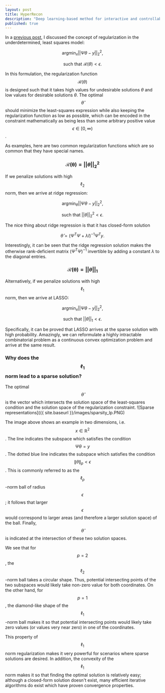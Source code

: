 ```yaml
---
layout: post
title: HyperRecon
description: "Deep learning-based method for interactive and controllable image reconstruction using hypernetworks."
published: true
---
```


In a [previous post](https://alanqrwang.github.io/posts-underdetermined-systems-and-regularization/), I discussed the concept of regularization in the underdetermined, least squares model:

$$
\text{arg}\min_x ||\Psi \theta - y||_2^2,
$$

$$
\text{such that   } \mathcal{R}(\theta) < \epsilon.
$$

In this formulation, the regularization function $$\mathcal{R}(\theta)$$ is designed such that it takes high values for undesirable solutions $\theta$ and low values for desirable solutions $\theta$. The optimal $$\hat{\theta}$$ should minimize the least-squares expression while also keeping the regularization function as low as possible, which can be encoded in the constraint mathematically as being less than some arbitrary positive value $$\epsilon \in [0, \infty)$$. 

As examples, here are two common regularization functions which are so common that they have special names.

### $$\mathcal{R(\theta)} = ||\theta||_2^2$$
If we penalize solutions with high $$\ell_2$$ norm, then we arrive at ridge regression:

$$
\text{arg}\min_\theta ||\Psi \theta - y||_2^2,
$$

$$
\text{such that   } ||\theta||_2^2 < \epsilon.
$$

The nice thing about ridge regression is that it has closed-form solution

$$
\hat{\theta} = (\Psi^T\Psi + \lambda I)^{-1}\Psi^Ty.
$$

Interestingly, it can be seen that the ridge regression solution makes the otherwise rank-deficient matrix $(\Psi^T \Psi)^{-1}$ invertible by adding a constant $\lambda$ to the diagonal entries.

### $$\mathcal{R(\theta)} = ||\theta||_1$$
Alternatively, if we penalize solutions with high $$\ell_1$$ norm, then we arrive at LASSO:

$$
\text{arg}\min_x ||\Psi \theta-y||_2^2,
$$

$$
\text{such that   } ||\theta||_1 < \epsilon.
$$

Specifically, it can be proved that LASSO arrives at the sparse solution with high probability. Amazingly, we can reformulate a highly intractable combinatorial problem as a continuous convex optimization problem and arrive at the same result.

### Why does the $$\ell_1$$ norm lead to a sparse solution? 
The optimal $$\hat{\theta}$$ is the vector which intersects the solution space of the least-squares condition and the solution space of the regularization constraint.
![Sparse representations]({{ site.baseurl }}/images/sparsity_lp.PNG)

The image above shows an example in two dimensions, i.e. $$x \in \mathbb{R}^2$$. The line indicates the subspace which satisfies the condition $$\Psi \theta = y$$. The dotted blue line indicates the subspace which satisfies the condition $$\|\theta\|_p < \epsilon$$. This is commonly referred to as the $$\ell_p$$-norm ball of radius $$\epsilon$$; it follows that larger $$\epsilon$$ would correspond to larger areas (and therefore a larger solution space) of the ball. Finally, $$\hat{\theta}$$ is indicated at the intersection of these two solution spaces.

We see that for $$p=2$$, the $$\ell_2$$-norm ball takes a circular shape. Thus, potential intersecting points of the two subspaces would likely take non-zero value for both coordinates. On the other hand, for $$p=1$$, the diamond-like shape of the $$\ell_1$$-norm ball makes it so that potential intersecting points would likely take zero values (or values very near zero) in one of the coordinates.

This property of $$\ell_1$$ norm regularization makes it very powerful for scenarios where sparse solutions are desired. In addition, the convexity of the $$\ell_1$$ norm makes it so that finding the optimal solution is relatively easy; although a closed-form solution doesn't exist, many efficient iterative algorithms do exist which have proven convergence properties.
